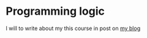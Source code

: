 # Programming logic


I will to write about my  this course in post on [my blog](www.matheusfrancisco.com.br)


